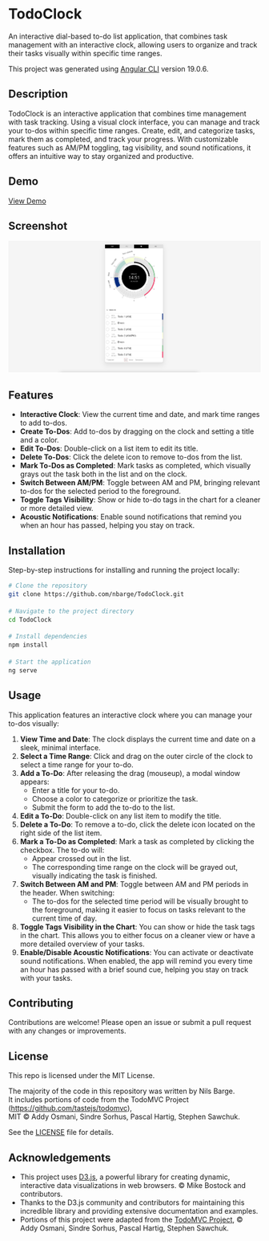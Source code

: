 # TodoClock

An interactive dial-based to-do list application, that combines task management with an interactive clock, allowing users to organize and track their tasks visually within specific time ranges.

This project was generated using [Angular CLI](https://github.com/angular/angular-cli) version 19.0.6.

## Description

TodoClock is an interactive application that combines time management with task tracking. Using a visual clock interface, you can manage and track your to-dos within specific time ranges. Create, edit, and categorize tasks, mark them as completed, and track your progress. With customizable features such as AM/PM toggling, tag visibility, and sound notifications, it offers an intuitive way to stay organized and productive.

## Demo

[View Demo](https://nbarge.github.io/TodoClock/)

## Screenshot

![TodoClock Screenshot](./public/screenshot.jpg)

## Features

- **Interactive Clock**: View the current time and date, and mark time ranges to add to-dos.
- **Create To-Dos**: Add to-dos by dragging on the clock and setting a title and a color.
- **Edit To-Dos**: Double-click on a list item to edit its title.
- **Delete To-Dos**: Click the delete icon to remove to-dos from the list.
- **Mark To-Dos as Completed**: Mark tasks as completed, which visually grays out the task both in the list and on the clock.
- **Switch Between AM/PM**: Toggle between AM and PM, bringing relevant to-dos for the selected period to the foreground.
- **Toggle Tags Visibility**: Show or hide to-do tags in the chart for a cleaner or more detailed view.
- **Acoustic Notifications**: Enable sound notifications that remind you when an hour has passed, helping you stay on track.

## Installation

Step-by-step instructions for installing and running the project locally:

```bash
# Clone the repository
git clone https://github.com/nbarge/TodoClock.git

# Navigate to the project directory
cd TodoClock

# Install dependencies
npm install

# Start the application
ng serve
```

## Usage

This application features an interactive clock where you can manage your to-dos visually:

1. **View Time and Date**: The clock displays the current time and date on a sleek, minimal interface.
2. **Select a Time Range**: Click and drag on the outer circle of the clock to select a time range for your to-do.
3. **Add a To-Do**: After releasing the drag (mouseup), a modal window appears:
   - Enter a title for your to-do.
   - Choose a color to categorize or prioritize the task.
   - Submit the form to add the to-do to the list.
4. **Edit a To-Do**: Double-click on any list item to modify the title.
5. **Delete a To-Do**: To remove a to-do, click the delete icon located on the right side of the list item.
6. **Mark a To-Do as Completed**: Mark a task as completed by clicking the checkbox. The to-do will:
   - Appear crossed out in the list.
   - The corresponding time range on the clock will be grayed out, visually indicating the task is finished.
7. **Switch Between AM and PM**: Toggle between AM and PM periods in the header. When switching:
   - The to-dos for the selected time period will be visually brought to the foreground, making it easier to focus on tasks relevant to the current time of day.
8. **Toggle Tags Visibility in the Chart**: You can show or hide the task tags in the chart. This allows you to either focus on a cleaner view or have a more detailed overview of your tasks.
9. **Enable/Disable Acoustic Notifications**: You can activate or deactivate sound notifications. When enabled, the app will remind you every time an hour has passed with a brief sound cue, helping you stay on track with your tasks.

## Contributing

Contributions are welcome! Please open an issue or submit a pull request with any changes or improvements.

## License

This repo is licensed under the MIT License.  

The majority of the code in this repository was written by Nils Barge.  
It includes portions of code from the TodoMVC Project (https://github.com/tastejs/todomvc),  
MIT © Addy Osmani, Sindre Sorhus, Pascal Hartig, Stephen Sawchuk.  

See the [LICENSE](./LICENSE) file for details.

## Acknowledgements

- This project uses [D3.js](https://d3js.org/), a powerful library for creating dynamic, interactive data visualizations in web browsers. © Mike Bostock and contributors.
- Thanks to the D3.js community and contributors for maintaining this incredible library and providing extensive documentation and examples.
- Portions of this project were adapted from the [TodoMVC Project](https://github.com/tastejs/todomvc), © Addy Osmani, Sindre Sorhus, Pascal Hartig, Stephen Sawchuk.